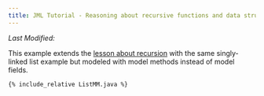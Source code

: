 ```yaml
---
title: JML Tutorial - Reasoning about recursive functions and data structures (model method version)
---
```

<i>Last Modified: <script type="text/javascript"> document.write(new Date(document.lastModified).toUTCString())</script></i>

This example extends the [lesson about recursion](Recursion) with the same singly-linked list example but modeled with model methods instead of model fields.

```
{% include_relative ListMM.java %}
```
 
